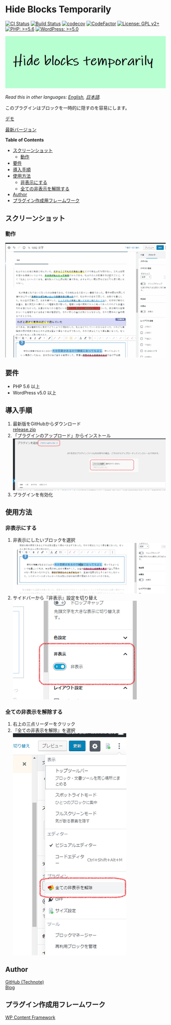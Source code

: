 # Hide Blocks Temporarily

[![CI Status](https://github.com/technote-space/hide-blocks-temporarily/workflows/CI/badge.svg)](https://github.com/technote-space/hide-blocks-temporarily/actions)
[![Build Status](https://travis-ci.com/technote-space/hide-blocks-temporarily.svg?branch=master)](https://travis-ci.com/technote-space/hide-blocks-temporarily)
[![codecov](https://codecov.io/gh/technote-space/hide-blocks-temporarily/branch/master/graph/badge.svg)](https://codecov.io/gh/technote-space/hide-blocks-temporarily)
[![CodeFactor](https://www.codefactor.io/repository/github/technote-space/hide-blocks-temporarily/badge)](https://www.codefactor.io/repository/github/technote-space/hide-blocks-temporarily)
[![License: GPL v2+](https://img.shields.io/badge/License-GPL%20v2%2B-blue.svg)](http://www.gnu.org/licenses/gpl-2.0.html)
[![PHP: >=5.6](https://img.shields.io/badge/PHP-%3E%3D5.6-orange.svg)](http://php.net/)
[![WordPress: >=5.0](https://img.shields.io/badge/WordPress-%3E%3D5.0-brightgreen.svg)](https://wordpress.org/)

![banner](https://raw.githubusercontent.com/technote-space/hide-blocks-temporarily/images/assets/banner-772x250.png)

*Read this in other languages: [English](README.md), [日本語](README.ja.md).*

このプラグインはブロックを一時的に隠すのを容易にします。  

[デモ](https://technote-space.github.io/hide-blocks-temporarily)

[最新バージョン](https://github.com/technote-space/hide-blocks-temporarily/releases/latest/download/release.zip)

<!-- START doctoc generated TOC please keep comment here to allow auto update -->
<!-- DON'T EDIT THIS SECTION, INSTEAD RE-RUN doctoc TO UPDATE -->
**Table of Contents**

- [スクリーンショット](#%E3%82%B9%E3%82%AF%E3%83%AA%E3%83%BC%E3%83%B3%E3%82%B7%E3%83%A7%E3%83%83%E3%83%88)
  - [動作](#%E5%8B%95%E4%BD%9C)
- [要件](#%E8%A6%81%E4%BB%B6)
- [導入手順](#%E5%B0%8E%E5%85%A5%E6%89%8B%E9%A0%86)
- [使用方法](#%E4%BD%BF%E7%94%A8%E6%96%B9%E6%B3%95)
  - [非表示にする](#%E9%9D%9E%E8%A1%A8%E7%A4%BA%E3%81%AB%E3%81%99%E3%82%8B)
  - [全ての非表示を解除する](#%E5%85%A8%E3%81%A6%E3%81%AE%E9%9D%9E%E8%A1%A8%E7%A4%BA%E3%82%92%E8%A7%A3%E9%99%A4%E3%81%99%E3%82%8B)
- [Author](#author)
- [プラグイン作成用フレームワーク](#%E3%83%97%E3%83%A9%E3%82%B0%E3%82%A4%E3%83%B3%E4%BD%9C%E6%88%90%E7%94%A8%E3%83%95%E3%83%AC%E3%83%BC%E3%83%A0%E3%83%AF%E3%83%BC%E3%82%AF)

<!-- END doctoc generated TOC please keep comment here to allow auto update -->

## スクリーンショット
### 動作
![動作](https://raw.githubusercontent.com/technote-space/hide-blocks-temporarily/images/assets/screenshot-1.gif)

## 要件
- PHP 5.6 以上
- WordPress v5.0 以上

## 導入手順
1. 最新版をGitHubからダウンロード  
[release.zip](https://github.com/technote-space/hide-blocks-temporarily/releases/latest/download/release.zip)
2. 「プラグインのアップロード」からインストール
![install](https://raw.githubusercontent.com/technote-space/screenshots/master/misc/install-wp-plugin.png)
3. プラグインを有効化 

## 使用方法
### 非表示にする
1. 非表示にしたいブロックを選択  
![Select block](https://raw.githubusercontent.com/technote-space/hide-blocks-temporarily/images/assets/select-block.png)  
2. サイドバーから『非表示』設定を切り替え  
![Sidebar](https://raw.githubusercontent.com/technote-space/hide-blocks-temporarily/images/assets/sidebar.png)
### 全ての非表示を解除する
1. 右上の三点リーダーをクリック  
2. 『全ての非表示を解除』を選択  
![Remove All Hide Styles](https://raw.githubusercontent.com/technote-space/hide-blocks-temporarily/images/assets/screenshot-2.png)

## Author
[GitHub (Technote)](https://github.com/technote-space)  
[Blog](https://technote.space)

## プラグイン作成用フレームワーク
[WP Content Framework](https://github.com/wp-content-framework/core)
